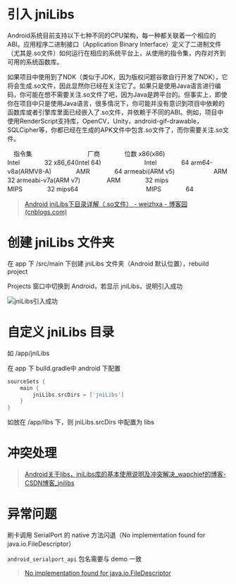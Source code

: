 # 引入 jniLibs

Android系统目前支持以下七种不同的CPU架构，每一种都关联着一个相应的ABI。应用程序二进制接口（Application Binary Interface）定义了二进制文件（尤其是.so文件）如何运行在相应的系统平台上，从使用的指令集，内存对齐到可用的系统函数库。

如果项目中使用到了NDK（类似于JDK，因为版权问题谷歌自行开发了NDK），它将会生成.so文件，因此显然你已经在关注它了。如果只是使用Java语言进行编码，你可能在想不需要关注.so文件了吧，因为Java是跨平台的。但事实上，即使你在项目中只是使用Java语言，很多情况下，你可能并没有意识到项目中依赖的函数库或者引擎库里面已经嵌入了.so文件，并依赖于不同的ABI。例如，项目中使用RenderScript支持库，OpenCV，Unity，android-gif-drawable，SQLCipher等，你都已经在生成的APK文件中包含.so文件了，而你需要关注.so文件。

　指令集　　　　　　　　　厂商　　　　位数 
x86(x86)　　　　　　　　　　  Intel　　　　32
x86_64(Intel 64)　　　　　　　Intel　　　　64
arm64-v8a(ARMV8-A)　　　　AMR　　　　64
armeabi(ARM v5)　　　　　　  ARM　　　　32
armeabi-v7a(ARM v7)　　　　 ARM　　　　32
mips　　　　　　　　　　　　 MIPS　　　　32
mips64　　　　　　　　　　　MIPS　　　　64

> [Android jniLibs下目录详解（.so文件） - weizhxa - 博客园 (cnblogs.com)](https://www.cnblogs.com/weizhxa/p/7776509.html)

# 创建 jniLibs 文件夹

在 app 下 /src/main 下创建 jniLibs 文件夹（Android 默认位置），rebuild project

Projects 窗口中切换到 Android，若显示 jniLibs，说明引入成功

![jniLibs引入成功](引入jniLibs1.png)

# 自定义 jniLibs 目录

如 /app/jniLibs

在 app 下 build.gradle中 android 下配置

```gradle
sourceSets {
    main {
    	jniLibs.srcDirs = ['jniLibs']
    }
}
```

如放在 /app/libs 下，则 jniLibs.srcDirs 中配置为 libs

# 冲突处理

> [Android关于libs，jniLibs库的基本使用说明及冲突解决_wapchief的博客-CSDN博客_jnilibs](https://blog.csdn.net/wapchief/article/details/78229097)

# 异常问题

刷卡调用 SerialPort 的 native 方法闪退（No implementation found for java.io.FileDescriptor）

`android_serialport_api` 包名需要与 demo 一致

> [No implementation found for java.io.FileDescriptor](https://blog.csdn.net/weixin_38252138/article/details/106465850)